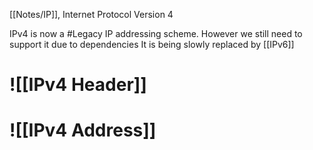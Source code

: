 [[Notes/IP]], Internet Protocol Version 4

IPv4 is now a #Legacy IP addressing scheme.
	However we still need to support it due to dependencies
	It is being slowly replaced by [[IPv6]]
# ![[IPv4 Header]]

# ![[IPv4 Address]]
